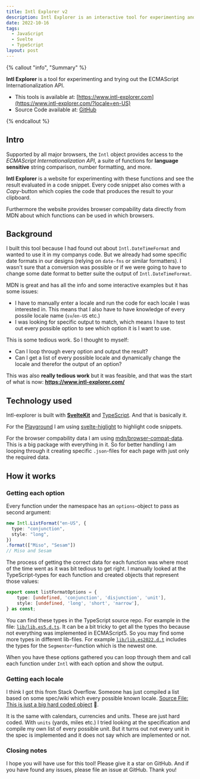 ```yaml
---
title: Intl Explorer v2
description: Intl Explorer is an interactive tool for experimenting and trying out the ECMAScript Internationalization API.
date: 2022-10-16
tags:
  - JavaScript
  - Svelte
  - TypeScript
layout: post
---
```


{% callout "info", "Summary" %}

**Intl Explorer** is a tool for experimenting and trying out the ECMAScript Internationalization API.

- This tools is available at: [https://www.intl-explorer.com](https://www.intl-explorer.com/?locale=en-US)
- Source Code available at: [GitHub](https://github.com/jesperorb/intl-explorer)

{% endcallout %}

## Intro

Supported by all major browsers, the `Intl` object provides access to the *ECMAScript Internationalization API*, a suite of functions for **language sensitive** string comparison, number formatting, and more.

**Intl Explorer** is a website for experimenting with these functions and see the result evaluated in a code snippet. Every code snippet also comes with a *Copy*-button which copies the code that produces the result to your clipboard.

Furthermore the website provides browser compability data directly from MDN about which functions can be used in which browsers.

## Background

I built this tool because I had found out about `Intl.DateTimeFormat` and wanted to use it in my companys code. But we already had some specific date formats in our designs (relying on `date-fns` or similar formatters). I wasn't sure that a conversion was possible or if we were going to have to change some date format to better suite the output of `Intl.DateTimeFormat`.

MDN is great and has all the info and some interactive examples but it has some issues:
- I have to manually enter a locale and run the code for each locale I was interested in. This means that I also have to have knowledge of every possile locale name (`sv`/`en-US` etc.)
- I was looking for specific output to match, which means I have to test out every possible option to see which option it is I want to use.

This is some tedious work. So I thought to myself:
- Can I loop through every option and output the result?
- Can I get a list of every possible locale and dynamically change the locale and therefor the output of an option?

This was also **really tedious work** but it was feasible, and that was the start of what is now: **https://www.intl-explorer.com/**

## Technology used

Intl-explorer is built with **[SvelteKit](https://kit.svelte.dev/)** and [TypeScript](https://www.typescriptlang.org/). And that is basically it.

For the [Playground](https://www.intl-explorer.com) I am using [svelte-higlight](https://github.com/metonym/svelte-highlight) to highlight code snippets.

For the browser compability data I am using [mdn/browser-compat-data](https://github.com/mdn/browser-compat-data). This is a big package with everything in it. So for better handling I am looping through it creating specific `.json`-files for each page with just only the required data.

## How it works

### Getting each option

Every function under the namespace has an `options`-object to pass as second argument:

```ts
new Intl.ListFormat("en-US", {
  type: "conjunction",
  style: "long",
})
.format(["Miso", "Sesam"])
// Miso and Sesam
```

The process of getting the correct data for each function was where most of the time went as it was bit tedious to get right. I manually looked at the TypeScript-types for each function and created objects that represent those values:
```ts
export const listFormatOptions = {
	type: [undefined, 'conjunction', 'disjunction', 'unit'],
	style: [undefined, 'long', 'short', 'narrow'],
} as const;
```

You can find these types in the TypeScript source repo. For example in the file: [`lib/lib.es5.d.ts`](https://github.com/microsoft/TypeScript/blob/main/lib/lib.es5.d.ts). It can be a bit tricky to get all the types tho because not everything was implemented in ECMAScript5. So you may find some more types in different lib-files. For example [`lib/lib.es2022.d.t`](https://github.com/microsoft/TypeScript/blob/main/lib/lib.es2022.intl.d.ts) includes the types for the `Segmenter`-function which is the newest one.

When you have these options gathered you can loop through them and call each function under `Intl` with each option and show the output.

### Getting each locale

I think I got this from Stack Overflow. Someone has just compiled a list based on some spec/wiki which every possible known locale. [Source File: This is just a big hard coded object](https://github.com/jesperorb/intl-explorer/blob/main/src/lib/locale-data/locales.ts) 🤷.

It is the same with calendars, currencies and units. These are just hard coded. With `units` (yards, miles etc.) I tried looking at the specification and compile my own list of every possible unit. But it turns out not every unit in the spec is implemented and it does not say which are implemented or not.

### Closing notes

I hope you will have use for this tool! Please give it a star on GitHub. And if you have found any issues, please file an issue at GitHub. Thank you!
